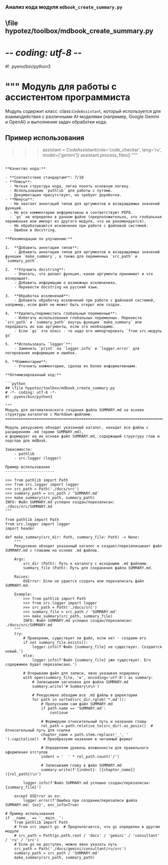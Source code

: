 ### **Анализ кода модуля `mdbook_create_summary.py`**

## \file hypotez/toolbox/mdbook_create_summary.py
# -*- coding: utf-8 -*-
#! .pyenv/bin/python3

"""
Модуль для работы с ассистентом программиста
=================================================

Модуль содержит класс :class:`CodeAssistant`, который используется для взаимодействия с различными AI-моделями
(например, Google Gemini и OpenAI) и выполнения задач обработки кода.

Пример использования
----------------------

>>>assistant = CodeAssistant(role='code_checker', lang='ru', model=['gemini'])
>>>assistant.process_files()
"""
```

**Качество кода:**

- **Соответствие стандартам**: 7/10
- **Плюсы**:
  - Четкая структура кода, легко понять основную логику.
  - Использование `pathlib` для работы с путями.
  - Документация присутствует, но требует доработки.
- **Минусы**:
  - Не хватает аннотаций типов для аргументов и возвращаемых значений функций.
  - Не все комментарии информативны и соответствуют PEP8.
  - `gs` не определен в данном файле (предположительно, это глобальная переменная или импорт из другого модуля, что не рекомендуется).
  - Не обрабатываются исключения при работе с файловой системой.
  - Ошибки в docstring.

**Рекомендации по улучшению:**

1.  **Добавить аннотации типов**:
    - Добавить аннотации типов для аргументов и возвращаемых значений функции `make_summary`, а также для переменных `src_path` и `summary_path`.

2.  **Улучшить docstring**:
    - Описать, что делает функция, какие аргументы принимает и что возвращает.
    - Добавить информацию о возможных исключениях.
    - Перевести docstring на русский язык.

3.  **Обработка исключений**:
    - Добавить обработку исключений при работе с файловой системой, например, если файл не может быть открыт или создан.

4.  **Удалить/переместить глобальные переменные**:
    - Избегать использования глобальных переменных. Перенести `src_path` и `summary_path` внутрь функции `make_summary` или передавать их как аргументы, если это необходимо.
    - Если `gs` это класс - то надо его импортировать `from src.модуль gs`

5.  **Использовать `logger`**:
    - Заменить `print` на `logger.info` и `logger.error` для логирования информации и ошибок.

6. **Комментарии**:
    - Уточнить комментарии, сделав их более информативными.

**Оптимизированный код:**

```python
## \file hypotez/toolbox/mdbook_create_summary.py
# -*- coding: utf-8 -*-
#! .pyenv/bin/python3

"""
Модуль для автоматического создания файла SUMMARY.md на основе структуры каталогов с Markdown-файлами.
=======================================================================================================

Модуль рекурсивно обходит указанный каталог, находит все файлы с расширением .md (кроме SUMMARY.md),
и формирует на их основе файл SUMMARY.md, содержащий структуру глав и подглав для mdBook.

Зависимости:
    - pathlib
    - src.logger (logger)

Пример использования
----------------------

>>> from pathlib import Path
>>> from src.logger import logger
>>> src_path = Path('./docs/src')
>>> summary_path = src_path / 'SUMMARY.md'
>>> make_summary(src_path, summary_path)
INFO: Файл SUMMARY.md успешно создан/перезаписан: ./docs/src/SUMMARY.md
"""

from pathlib import Path
from src.logger import logger
import header

def make_summary(src_dir: Path, summary_file: Path) -> None:
    """
    Рекурсивно обходит указанный каталог и создает/перезаписывает файл SUMMARY.md с главами на основе .md файлов.

    Args:
        src_dir (Path): Путь к каталогу с исходными .md файлами.
        summary_file (Path): Путь для сохранения файла SUMMARY.md.

    Raises:
        OSError: Если не удается создать или перезаписать файл SUMMARY.md.

    Example:
        >>> from pathlib import Path
        >>> from src.logger import logger
        >>> src_path = Path('./docs/src')
        >>> summary_file = src_path / 'SUMMARY.md'
        >>> make_summary(src_path, summary_file)
        INFO: Файл SUMMARY.md успешно создан/перезаписан: ./docs/src/SUMMARY.md
    """
    try:
        # Проверяем, существует ли файл, если нет - создаем его
        if not summary_file.exists():
            logger.info(f'Файл {summary_file} не существует. Создается новый.')
        else:
            logger.info(f'Файл {summary_file} уже существует. Его содержимое будет перезаписано.')

        # Открываем файл для записи, явно указывая кодировку
        with open(summary_file, 'w', encoding='utf-8') as summary:
            # Записываем заголовок для файла SUMMARY.md
            summary.write('# Summary\n\n')

            # Рекурсивно обходим все .md файлы в директории
            for path in sorted(src_dir.rglob('*.md')):
                # Пропускаем сам файл SUMMARY.md
                if path.name == 'SUMMARY.md':
                    continue

                # Формируем относительный путь и название главы
                rel_path = path.relative_to(src_dir).as_posix()  # Относительный путь для ссылки
                chapter_name = path.stem.replace('_', ' ').capitalize()  # Преобразуем название в читаемый формат

                # Определяем уровень вложенности для правильного оформления отступов
                indent = '  ' * rel_path.count('/')

                # Записываем главу в файл SUMMARY.md
                summary.write(f'{indent}- [{chapter_name}]({rel_path})\n')

        logger.info(f'Файл SUMMARY.md успешно создан/перезаписан: {summary_file}')

    except OSError as ex:
        logger.error(f'Ошибка при создании/перезаписи файла SUMMARY.md: {ex}', exc_info=True)

# Пример использования
if __name__ == '__main__':
    from pathlib import Path
    # from src import gs  # Предполагается, что gs определен в другом модуле
    # src_path = Path(gs.path.root / 'docs' / 'gemini' / 'consultant' / 'ru' / 'src')
    # Если gs не доступен, можно явно указать путь
    src_path = Path('./docs/gemini/consultant/ru/src')
    summary_path = src_path / 'SUMMARY.md'
    make_summary(src_path, summary_path)